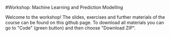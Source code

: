 #Workshop: Machine Learning and Prediction Modelling

Welcome to the workshop! The slides, exercises and further materials of the course can be found on this github page. To download all materials you can go to "Code" (green button) and then choose "Download ZIP".
